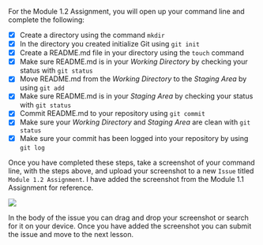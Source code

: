 For the Module 1.2 Assignment, you will open up your command line and complete the following:

- [X] Create a directory using the command `mkdir`
- [X] In the directory you created initialize Git using `git init`
- [X] Create a README.md file in your directory using the `touch` command
- [X] Make sure README.md is in your _Working Directory_ by checking your status with `git status`
- [X] Move README.md from the _Working Directory_ to the _Staging Area_ by using `git add`
- [X] Make sure README.md is in your _Staging Area_ by checking your status with `git status`
- [X] Commit README.md to your repository using `git commit`
- [X] Make sure your _Working Directory_ and _Staging Area_ are clean with `git status`
- [X] Make sure your commit has been logged into your repository by using `git log`

Once you have completed these steps, take a screenshot of your command line, with the steps above, and upload your screenshot to a new `Issue` titled `Module 1.2 Assignment`. I have added the screenshot from the Module 1.1 Assignment for reference.

![](https://github.com/github-campus-advisors/Campus-Advisor-Training/blob/master/Module%201/assets/issue_three.png)

In the body of the issue you can drag and drop your screenshot or search for it on your device. Once you have added the screenshot you can submit the issue and move to the next lesson.

